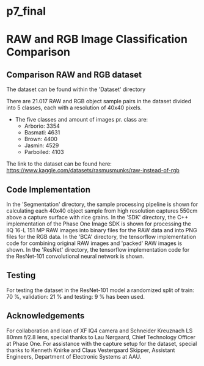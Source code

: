 # p7_final
# RAW and RGB Image Classification Comparison

## Comparison RAW and RGB dataset

The dataset can be found within the 'Dataset' directory 

There are 21.017 RAW and RGB object sample pairs in the dataset divided into 5 classes, each with a resolution of 40x40 pixels.
- The five classes and amount of images pr. class are:
  - Arborio: 3354
  - Basmati: 4631
  - Brown: 4400
  - Jasmin: 4529
  - Parboiled: 4103
  
The link to the dataset can be found here: https://www.kaggle.com/datasets/rasmusmunks/raw-instead-of-rgb

## Code Implementation

In the 'Segmentation' directory, the sample processing pipeline is shown for calculating each 40x40 object sample from high resolution captures 550cm above a capture surface with rice grains.
In the 'SDK' directory, the C++ implementation of the Phase One Image SDK is shown for processing the IIQ 16-L 151 MP RAW images into binary files for the RAW data and into PNG files for the RGB data. 
In the 'BCA' directory, the tensorflow implementation code for combining original RAW images and 'packed' RAW images is shown. 
In the 'ResNet' directory, the tensorflow implementation code for the ResNet-101 convolutional neural network is shown.

## Testing
For testing the dataset in the ResNet-101 model a randomized split of train: 70 %, validation: 21 % and testing: 9 % has been used.

## Acknowledgements
For collaboration and loan of XF IQ4 camera and Schneider Kreuznach LS 80mm f/2.8 lens, special thanks to Lau Nørgaard, Chief Technology Officer at Phase One. For assistance with the capture setup for the dataset, special thanks to Kenneth Knirke and Claus Vestergaard Skipper, Assistant Engineers, Department of Electronic Systems at AAU.
